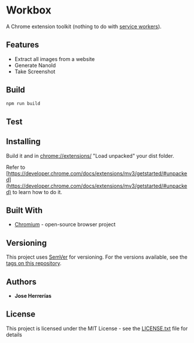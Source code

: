 # Workbox

A Chrome extension toolkit (nothing to do with <a href="https://developer.chrome.com/docs/workbox/service-worker-overview/">service workers</a>).

## Features

* Extract all images from a website
* Generate NanoId
* Take Screenshot

## Build

```bash
npm run build
```

## Test

## Installing

Build it and in [chrome://extensions/](chrome://extensions/) "Load unpacked" your dist folder.

Refer to [https://developer.chrome.com/docs/extensions/mv3/getstarted/#unpacked](https://developer.chrome.com/docs/extensions/mv3/getstarted/#unpacked) to learn how to do it.
 

## Built With

* [Chromium](https://www.chromium.org/Home/) - open-source browser project


## Versioning

This project uses [SemVer](http://semver.org/) for versioning. For the versions available, see the [tags on this repository](https://github.com/your/project/tags). 

## Authors

* **Jose Herrerías**

## License

This project is licensed under the MIT License - see the [LICENSE.txt](LICENSE.txt) file for details

